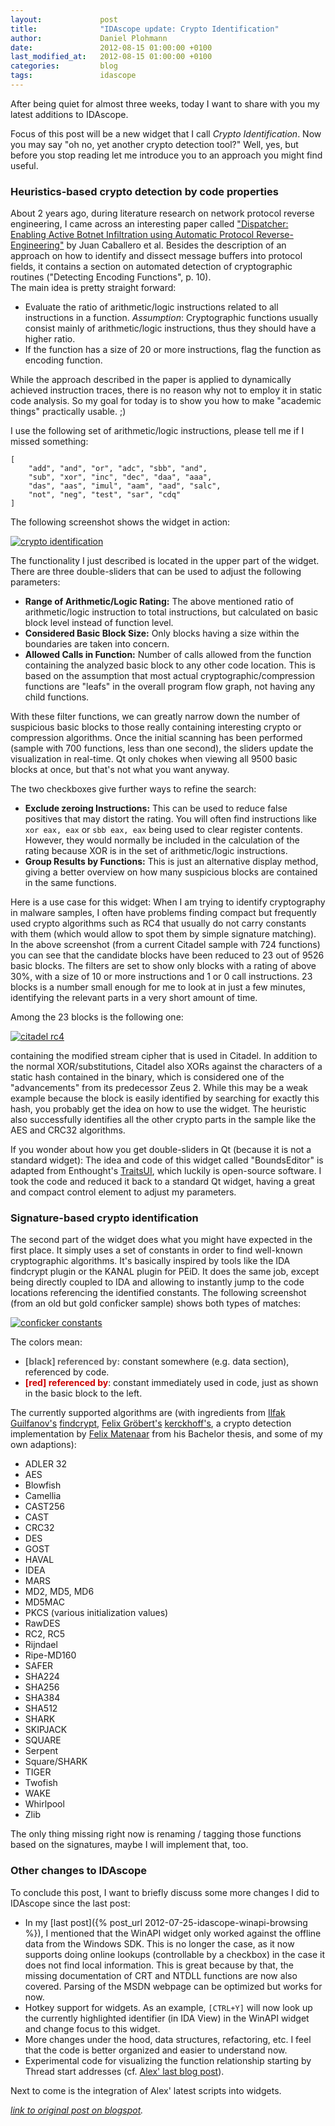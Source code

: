 ```yaml
---
layout:             post
title:              "IDAscope update: Crypto Identification"
author:             Daniel Plohmann
date:               2012-08-15 01:00:00 +0100
last_modified_at:   2012-08-15 01:00:00 +0100
categories:         blog
tags:               idascope
---
```


After being quiet for almost three weeks, today I want to share with you my latest additions to IDAscope. 
 
Focus of this post will be a new widget that I call *Crypto Identification*. 
Now you may say "oh no, yet another crypto detection tool?" Well, yes, but before you stop reading let me introduce you to an approach you might find useful. 
 
### Heuristics-based crypto detection by code properties

About 2 years ago, during literature research on network protocol reverse engineering, I came across an interesting paper called ["Dispatcher: Enabling Active Botnet Infiltration using Automatic Protocol Reverse-Engineering"][dispatcher paper] by Juan Caballero et al. 
Besides the description of an approach on how to identify and dissect message buffers into protocol fields, it contains a section on automated detection of cryptographic routines ("Detecting Encoding Functions", p. 10).  
The main idea is pretty straight forward: 
 * Evaluate the ratio of arithmetic/logic instructions related to all instructions in a function. *Assumption*: Cryptographic functions usually consist mainly of arithmetic/logic instructions, thus they should have a higher ratio.
 * If the function has a size of 20 or more instructions, flag the function as encoding function.

While the approach described in the paper is applied to dynamically achieved instruction traces, there is no reason why not to employ it in static code analysis. So my goal for today is to show you how to make "academic things" practically usable. ;) 
 
I use the following set of arithmetic/logic instructions, please tell me if I missed something: 
```
[
    "add", "and", "or", "adc", "sbb", "and", 
    "sub", "xor", "inc", "dec", "daa", "aaa", 
    "das", "aas", "imul", "aam", "aad", "salc", 
    "not", "neg", "test", "sar", "cdq"
]
```

The following screenshot shows the widget in action: 

[![crypto identification](/assets/20120815/crypto_identification.png "Crypto Identification")](/assets/20120815/crypto_identification.png)

The functionality I just described is located in the upper part of the widget. There are three double-sliders that can be used to adjust the following parameters: 
 * **Range of Arithmetic/Logic Rating:** The above mentioned ratio of arithmetic/logic instruction to total instructions, but calculated on basic block level instead of function level.
 * **Considered Basic Block Size:** Only blocks having a size within the boundaries are taken into concern.
 * **Allowed Calls in Function:** Number of calls allowed from the function containing the analyzed basic block to any other code location. This is based on the assumption that most actual cryptographic/compression functions are "leafs" in the overall program flow graph, not having any child functions.

With these filter functions, we can greatly narrow down the number of suspicious basic blocks to those really containing interesting crypto or compression algorithms. 
Once the initial scanning has been performed (sample with 700 functions, less than one second), the sliders update the visualization in real-time. Qt only chokes when viewing all 9500 basic blocks at once, but that's not what you want anyway. 
 
The two checkboxes give further ways to refine the search: 
 * **Exclude zeroing Instructions:** This can be used to reduce false positives that may distort the rating. You will often find instructions like `xor eax, eax` or `sbb eax, eax` being used to clear register contents. However, they would  normally be included in the calculation of the rating because XOR is in the set of arithmetic/logic instructions.
 * **Group Results by Functions:** This is just an alternative display method, giving a better overview on how many suspicious blocks are contained in the same functions.

Here is a use case for this widget: When I am trying to identify cryptography in malware samples, I often have problems finding compact but frequently used crypto algorithms such as RC4 that usually do not carry constants with them (which would allow to spot them by simple signature matching). 
In the above screenshot (from a current Citadel sample with 724 functions) you can see that the candidate blocks have been reduced to 23 out of 9526 basic blocks. 
The filters are set to show only blocks with a rating of above 30%, with a size of 10 or more instructions and 1 or 0 call instructions. 
23 blocks is a number small enough for me to look at in just a few minutes, identifying the relevant parts in a very short amount of time. 
 
Among the 23 blocks is the following one: 

[![citadel rc4](/assets/20120815/citadel.png "Citadel's modified RC4 stream cipher")](/assets/20120815/citadel.png)

containing the modified stream cipher that is used in Citadel. 
In addition to the normal XOR/substitutions, Citadel also XORs against the characters of a static hash contained in the binary, which is considered one of the "advancements" from its predecessor Zeus 2. 
While this may be a weak example because the block is easily identified by searching for exactly this hash, you probably get the idea on how to use the widget. 
The heuristic also successfully identifies all the other crypto parts in the sample like the AES and CRC32 algorithms. 
 
If you wonder about how you get double-sliders in Qt (because it is not a standard widget): The idea and code of this widget called "BoundsEditor" is adapted from Enthought's [TraitsUI][enthought traitsui], which luckily is open-source software. I took the code and reduced it back to a standard Qt widget, having a great and compact control element to adjust my parameters. 
 
### Signature-based crypto identification

The second part of the widget does what you might have expected in the first place. It simply uses a set of constants in order to find well-known cryptographic algorithms. 
It's basically inspired by tools like the IDA findcrypt plugin or the KANAL plugin for PEiD. It does the same job, except being directly coupled to IDA and allowing to instantly jump to the code locations referencing the identified constants. 
The following screenshot (from an old but gold conficker sample) shows both types of matches: 

[![conficker constants](/assets/20120815/conficker.png "Crypto constants found in Conficker")](/assets/20120815/conficker.png)

The colors mean: 
 * **<span style="color: #666666;">[black] referenced by:</span>** constant somewhere (e.g. data section), referenced by code.
 * **<span style="color: #cc0000;">[red] referenced by</span>**: constant immediately used in code, just as shown in the basic block to the left.

The currently supported algorithms are (with ingredients from [Ilfak Guilfanov's][twitter ilfak] [findcrypt][findcrypt], [Felix Gröbert's][twitter felix] [kerckhoff's][kerckhoff], a crypto detection implementation by [Felix Matenaar][twitter pleed] from his Bachelor thesis, and some of my own adaptions): 
 * ADLER 32
 * AES
 * Blowfish
 * Camellia
 * CAST256
 * CAST
 * CRC32
 * DES
 * GOST
 * HAVAL
 * IDEA
 * MARS
 * MD2, MD5, MD6
 * MD5MAC
 * PKCS (various initialization values)
 * RawDES
 * RC2, RC5
 * Rijndael
 * Ripe-MD160
 * SAFER
 * SHA224
 * SHA256
 * SHA384
 * SHA512
 * SHARK
 * SKIPJACK
 * SQUARE
 * Serpent
 * Square/SHARK
 * TIGER
 * Twofish
 * WAKE
 * Whirlpool
 * Zlib

The only thing missing right now is renaming / tagging those functions based on the signatures, maybe I will implement that, too. 

### Other changes to IDAscope

To conclude this post, I want to briefly discuss some more changes I did to IDAscope since the last post: 
 * In my [last post]({% post_url 2012-07-25-idascope-winapi-browsing %}), I mentioned that the WinAPI widget only worked against the offline data from the Windows SDK. This is no longer the case, as it now supports doing online lookups (controllable by a checkbox) in the case it does not find local information. This is great because by that, the missing documentation of CRT and NTDLL functions are now also covered. Parsing of the MSDN webpage can be optimized but works for now.
 * Hotkey support for widgets. As an example, `[CTRL+Y]` will now look up the currently highlighted identifier (in IDA View) in the WinAPI widget and change focus to this widget.
 * More changes under the hood, data structures, refactoring, etc. I feel that the code is better organized and easier to understand now.
 * Experimental code for visualizing the function relationship starting by Thread start addresses (cf. [Alex' last blog post][blog alex]).

Next to come is the integration of Alex' latest scripts into widgets. 

*[link to original post on blogspot][blogspot post].*

[dispatcher paper]: http://bitblaze.cs.berkeley.edu/papers/dispatcher_ccs09.pdf
[enthought traitsui]: https://github.com/enthought/traitsui
[twitter ilfak]: http://twitter.com/ilfak
[findcrypt]: http://www.hexblog.com/?p=28
[twitter felix]: http://twitter.com/fel1x
[kerckhoff]: http://code.google.com/p/kerckhoffs/
[twitter pleed]: http://twitter.com/pleed_
[blog alex]: http://hooked-on-mnemonics.blogspot.de/2012/08/ida-thread-analysis-sript.html

[blogspot post]: https://pnx-tf.blogspot.com/2012/08/idascope-update-crypto-identification.html